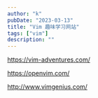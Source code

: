 ```yaml
---
author: "k"
pubDate: "2023-03-13"
title: "Vim 趣味学习网站"
tags: ["vim"]
description: ""
---
```


<https://vim-adventures.com/>

<https://openvim.com/>

<http://www.vimgenius.com/>
